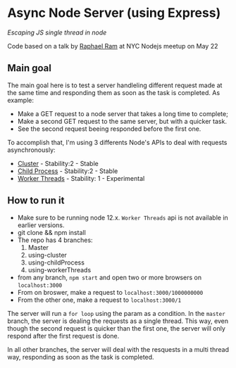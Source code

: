 # Async Node Server (using Express)
*Escaping JS single thread in node*

Code based on a talk by [Raphael Ram](https://github.com/ramraphael) at NYC Nodejs meetup on May 22

## Main goal
The main goal here is to test a server handleling different request made at the same time and responding them as soon as the task is completed. As example:
  - Make a GET request to a node server that takes a long time to complete;
  - Make a second GET request to the same server, but with a quicker task.
  - See the second request beeing responded before the first one.

To accomplish that, I'm using 3 differents Node's APIs to deal with requests asynchronously:
  - [Cluster](https://nodejs.org/docs/latest-v12.x/api/cluster.html) - Stability:2 - Stable
  - [Child Process](https://nodejs.org/docs/latest-v12.x/api/child_process.html) - Stability:2 - Stable
  - [Worker Threads](https://nodejs.org/docs/latest-v12.x/api/worker_threads.html#worker_threads_worker_workerdata) - Stability: 1 - Experimental

## How to run it
  - Make sure to be running node 12.x. `Worker Threads` api is not available in earlier versions.
  - git clone && npm install
  - The repo has 4 branches:
    1) Master
    2) using-cluster
    3) using-childProcess
    4) using-workerThreads
  - from any branch, `npm start` and open two or more browsers on `localhost:3000`
  - From on broswer, make a request to `localhost:3000/1000000000`
  - From the other one, make a request to `localhost:3000/1`

  The server will run a `for loop` using the param as a condition.
  In the `master` branch, the server is dealing the requests as a single thread. This way, even though the second request is quicker than the first one, the server will only respond after the first request is done.

  In all other branches, the server will deal with the resquests in a multi thread way, responding as soon as the task is completed.


